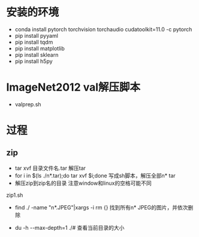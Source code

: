 # 安装的环境
- conda install pytorch torchvision torchaudio cudatoolkit=11.0 -c pytorch
- pip install pyyaml
- pip install tqdm
- pip install matplotlib
- pip install sklearn
- pip install h5py
# ImageNet2012 val解压脚本
- valprep.sh



# 过程
## zip
- tar xvf 目录文件名.tar 解压tar
- for i in $(ls ./n*.tar);do tar xvf $i;done 写成sh脚本，解压全部n* tar
- 解压zip到zip名的目录 注意window和linux的空格可能不同

zip1.sh
- find ./ -name "n*.JPEG"|xargs -i rm {} 找到所有n* JPEG的图片，并依次删除


- du -h --max-depth=1 ./# 查看当前目录的大小
